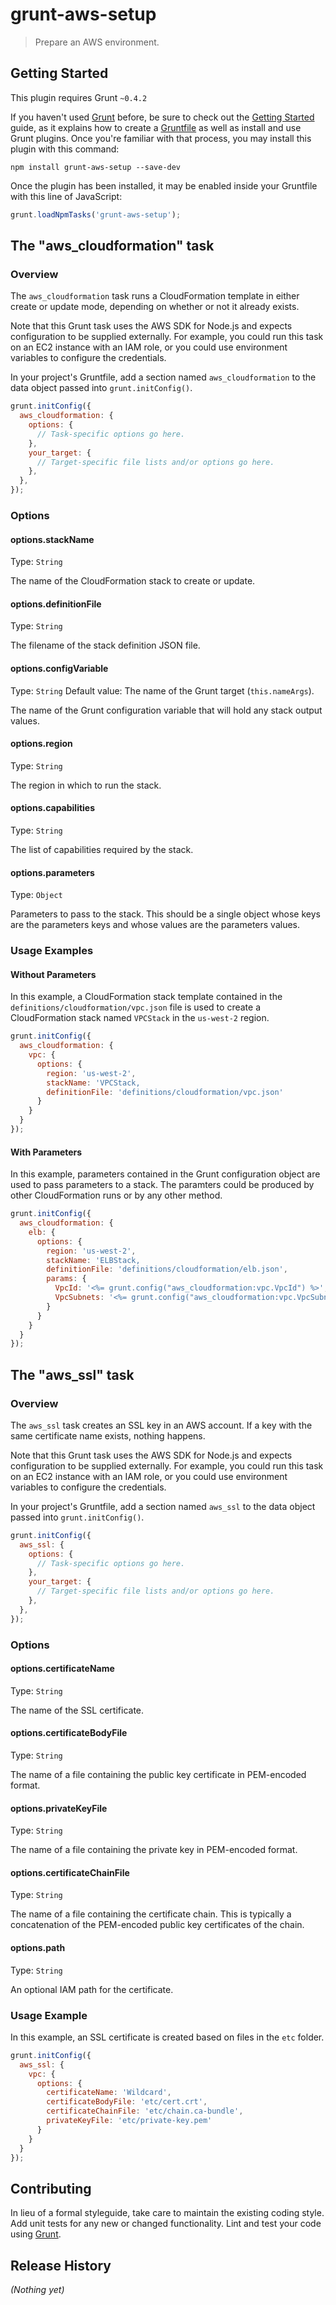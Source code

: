 # grunt-aws-setup

> Prepare an AWS environment.

## Getting Started
This plugin requires Grunt `~0.4.2`

If you haven't used [Grunt](http://gruntjs.com/) before, be sure to
check out the [Getting Started](http://gruntjs.com/getting-started)
guide, as it explains how to create a
[Gruntfile](http://gruntjs.com/sample-gruntfile) as well as install
and use Grunt plugins. Once you're familiar with that process, you may
install this plugin with this command:

```shell
npm install grunt-aws-setup --save-dev
```

Once the plugin has been installed, it may be enabled inside your
Gruntfile with this line of JavaScript:

```js
grunt.loadNpmTasks('grunt-aws-setup');
```

## The "aws_cloudformation" task

### Overview
The `aws_cloudformation` task runs a CloudFormation template in either
create or update mode, depending on whether or not it already exists.

Note that this Grunt task uses the AWS SDK for Node.js and expects
configuration to be supplied externally. For example, you could run
this task on an EC2 instance with an IAM role, or you could use
environment variables to configure the credentials.

In your project's Gruntfile, add a section named `aws_cloudformation`
to the data object passed into `grunt.initConfig()`.

```js
grunt.initConfig({
  aws_cloudformation: {
    options: {
      // Task-specific options go here.
    },
    your_target: {
      // Target-specific file lists and/or options go here.
    },
  },
});
```

### Options

#### options.stackName
Type: `String`

The name of the CloudFormation stack to create or update.

#### options.definitionFile
Type: `String`

The filename of the stack definition JSON file.

#### options.configVariable
Type: `String`
Default value: The name of the Grunt target (`this.nameArgs`).

The name of the Grunt configuration variable that will hold any stack
output values.

#### options.region
Type: `String`

The region in which to run the stack.

#### options.capabilities
Type: `String`

The list of capabilities required by the stack.

#### options.parameters
Type: `Object`

Parameters to pass to the stack. This should be a single object whose
keys are the parameters keys and whose values are the parameters values.

### Usage Examples

#### Without Parameters
In this example, a CloudFormation stack template contained in the
`definitions/cloudformation/vpc.json` file is used to create a
CloudFormation stack named `VPCStack` in the `us-west-2` region.

```js
grunt.initConfig({
  aws_cloudformation: {
    vpc: {
      options: {
        region: 'us-west-2',
        stackName: 'VPCStack,
        definitionFile: 'definitions/cloudformation/vpc.json'
      }
    }
  }
});
```

#### With Parameters
In this example, parameters contained in the Grunt configuration
object are used to pass parameters to a stack. The paramters could be
produced by other CloudFormation runs or by any other method.

```js
grunt.initConfig({
  aws_cloudformation: {
    elb: {
      options: {
        region: 'us-west-2',
        stackName: 'ELBStack,
        definitionFile: 'definitions/cloudformation/elb.json',
        params: {
          VpcId: '<%= grunt.config("aws_cloudformation:vpc.VpcId") %>',
          VpcSubnets: '<%= grunt.config("aws_cloudformation:vpc.VpcSubnets") %>'
        }
      }
    }
  }
});
```

## The "aws_ssl" task

### Overview
The `aws_ssl` task creates an SSL key in an AWS account. If a key
with the same certificate name exists, nothing happens.

Note that this Grunt task uses the AWS SDK for Node.js and expects
configuration to be supplied externally. For example, you could run
this task on an EC2 instance with an IAM role, or you could use
environment variables to configure the credentials.

In your project's Gruntfile, add a section named `aws_ssl`
to the data object passed into `grunt.initConfig()`.

```js
grunt.initConfig({
  aws_ssl: {
    options: {
      // Task-specific options go here.
    },
    your_target: {
      // Target-specific file lists and/or options go here.
    },
  },
});
```

### Options

#### options.certificateName
Type: `String`

The name of the SSL certificate.

#### options.certificateBodyFile
Type: `String`

The name of a file containing the public key certificate in
PEM-encoded format.

#### options.privateKeyFile
Type: `String`

The name of a file containing the private key in PEM-encoded format.

#### options.certificateChainFile
Type: `String`

The name of a file containing the certificate chain. This is typically
a concatenation of the PEM-encoded public key certificates of the
chain.

#### options.path
Type: `String`

An optional IAM path for the certificate.

### Usage Example

In this example, an SSL certificate is created based on files in the
`etc` folder.

```js
grunt.initConfig({
  aws_ssl: {
    vpc: {
      options: {
        certificateName: 'Wildcard',
        certificateBodyFile: 'etc/cert.crt',
        certificateChainFile: 'etc/chain.ca-bundle',
        privateKeyFile: 'etc/private-key.pem'
      }
    }
  }
});
```

## Contributing
In lieu of a formal styleguide, take care to maintain the existing coding style. Add unit tests for any new or changed functionality. Lint and test your code using [Grunt](http://gruntjs.com/).

## Release History
_(Nothing yet)_
